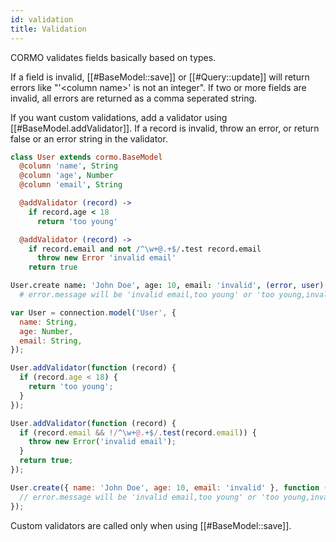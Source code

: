 ```yaml
---
id: validation
title: Validation
---
```


CORMO validates fields basically based on types.

If a field is invalid, [[#BaseModel::save]] or [[#Query::update]] will return errors like "'&lt;column name&gt;' is not an integer".
If two or more fields are invalid, all errors are returned as a comma seperated string.

If you want custom validations, add a validator using [[#BaseModel.addValidator]].
If a record is invalid, throw an error, or return false or an error string in the validator.

```coffeescript
class User extends cormo.BaseModel
  @column 'name', String
  @column 'age', Number
  @column 'email', String

  @addValidator (record) ->
    if record.age < 18
      return 'too young'

  @addValidator (record) ->
    if record.email and not /^\w+@.+$/.test record.email
      throw new Error 'invalid email'
    return true

User.create name: 'John Doe', age: 10, email: 'invalid', (error, user) ->
  # error.message will be 'invalid email,too young' or 'too young,invalid email'
```

```javascript
var User = connection.model('User', {
  name: String,
  age: Number,
  email: String,
});

User.addValidator(function (record) {
  if (record.age < 18) {
    return 'too young';
  }
});

User.addValidator(function (record) {
  if (record.email && !/^\w+@.+$/.test(record.email)) {
    throw new Error('invalid email');
  }
  return true;
});

User.create({ name: 'John Doe', age: 10, email: 'invalid' }, function (error, user) {
  // error.message will be 'invalid email,too young' or 'too young,invalid email'
});
```

Custom validators are called only when using [[#BaseModel::save]].
